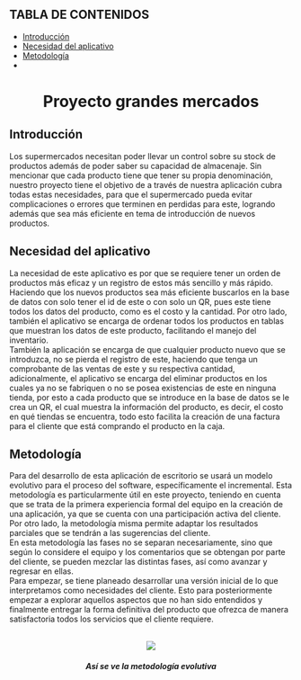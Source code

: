 ## TABLA DE CONTENIDOS
- [Introducción](#-introducción-)
- [Necesidad del aplicativo](#Necesidad-del-aplicativo)
- [Metodología](#Metodología)
- 
<div align="center">
  <h1>Proyecto grandes mercados</h1>
</div>
<h2> Introducción </h2>
<p> Los supermercados necesitan poder llevar un control sobre su stock de productos además de poder saber su capacidad de almacenaje. Sin mencionar que cada producto tiene que tener su propia denominación, nuestro proyecto tiene el objetivo de a través de nuestra aplicación cubra todas estas necesidades, para que el supermercado pueda evitar complicaciones o errores que terminen en perdidas para este, logrando además que sea más eficiente en tema de introducción de nuevos productos.</p>
<h2>Necesidad del aplicativo</h2>
<p>La necesidad de este aplicativo es por que se requiere tener un orden de productos más eficaz y un registro de estos más sencillo y más rápido. Haciendo que los nuevos productos sea más eficiente buscarlos en la base de datos con solo tener el id de este o con solo un QR, pues este tiene todos los datos del producto, como es el costo y la cantidad. Por otro lado, también el aplicativo se encarga de ordenar todos los productos en tablas que muestran los datos de este producto, facilitando el manejo del inventario. 
  <br>También la aplicación se encarga de que cualquier producto nuevo que se introduzca, no se pierda el registro de este, haciendo que tenga un comprobante de las ventas de este y su respectiva cantidad, adicionalmente, el aplicativo se encarga del eliminar productos en los cuales ya no se fabriquen o no se posea existencias de este en ninguna tienda, por esto a cada producto que se introduce en la base de datos se le crea un QR, el cual muestra la información del producto, es decir, el costo en qué tiendas se encuentra, todo esto facilita la creación de una factura para el cliente que está comprando el producto en la caja. </p>
<h2>Metodología</h2>
<p>Para del desarrollo de esta aplicación de escritorio se usará un modelo evolutivo para el proceso del software, específicamente el incremental. Esta metodología es particularmente útil en este proyecto, teniendo en cuenta que se trata de la primera experiencia formal del equipo en la creación de una aplicación, ya que se cuenta con una participación activa del cliente. Por otro lado, la metodología misma permite adaptar los resultados parciales que se tendrán a las sugerencias del cliente. 
  <br> En esta metodología las fases no se separan necesariamente, sino que según lo considere el equipo y los comentarios que se obtengan por parte del cliente, se pueden mezclar las distintas fases, así como avanzar y regresar en ellas. 
  <br> Para empezar, se tiene planeado desarrollar una versión inicial de lo que interpretamos como necesidades del cliente. Esto para posteriormente empezar a explorar aquellos aspectos que no han sido entendidos y finalmente entregar la forma definitiva del producto que ofrezca de manera satisfactoria todos los servicios que el cliente requiere.</p>
  
<br>
<div align="center"> 
  <img src=http://ingsoftware.weebly.com/uploads/2/3/8/2/23822483/6836777_orig.jpg>
  <h5>Así se ve la metodología evolutiva</h5>
</div>
<br>
